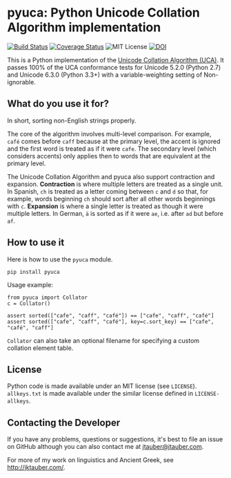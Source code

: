 # pyuca: Python Unicode Collation Algorithm implementation

[![Build Status](http://img.shields.io/travis/jtauber/pyuca.svg)](https://travis-ci.org/jtauber/pyuca)
[![Coverage Status](http://img.shields.io/coveralls/jtauber/pyuca.svg)](https://coveralls.io/r/jtauber/pyuca?branch=master)
![MIT License](http://img.shields.io/badge/license-MIT-brightgreen.svg)
[![DOI](https://zenodo.org/badge/3769/jtauber/pyuca.svg)](https://zenodo.org/badge/latestdoi/3769/jtauber/pyuca)

This is a Python implementation of the
[Unicode Collation Algorithm (UCA)](http://unicode.org/reports/tr10/). It
passes 100% of the UCA conformance tests for Unicode 5.2.0 (Python 2.7) and
Unicode 6.3.0 (Python 3.3+) with a variable-weighting setting of Non-ignorable.

## What do you use it for?

In short, sorting non-English strings properly.

The core of the algorithm involves multi-level comparison. For example,
``café`` comes before ``caff`` because at the primary level, the accent is
ignored and the first word is treated as if it were ``cafe``. The secondary
level (which considers accents) only applies then to words that are equivalent
at the primary level.

The Unicode Collation Algorithm and pyuca also support contraction and
expansion. **Contraction** is where multiple letters are treated as a single
unit. In Spanish, ``ch`` is treated as a letter coming between ``c`` and ``d``
so that, for example, words beginning ``ch`` should sort after all other words
beginnings with ``c``. **Expansion** is where a single letter is treated as
though it were multiple letters. In German, ``ä`` is sorted as if it were
``ae``, i.e. after ``ad`` but before ``af``.

## How to use it

Here is how to use the ``pyuca`` module.

    pip install pyuca

Usage example:

    from pyuca import Collator
    c = Collator()

    assert sorted(["cafe", "caff", "café"]) == ["cafe", "caff", "café"]
    assert sorted(["cafe", "caff", "café"], key=c.sort_key) == ["cafe", "café", "caff"]

``Collator`` can also take an optional filename for specifying a custom
collation element table.

## License

Python code is made available under an MIT license (see `LICENSE`).
`allkeys.txt` is made available under the similar license defined in
`LICENSE-allkeys`.

## Contacting the Developer

If you have any problems, questions or suggestions, it's best to file an issue
on GitHub although you can also contact me at jtauber@jtauber.com.

For more of my work on linguistics and Ancient Greek, see
<http://jktauber.com/>.
